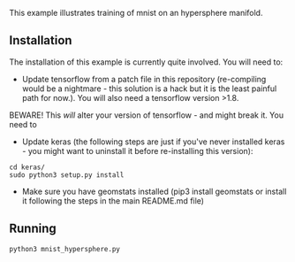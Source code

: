 This example illustrates training of mnist on an hypersphere manifold.

## Installation

The installation of this example is currently quite involved. You will need to:

- Update tensorflow from a patch file in this repository (re-compiling would be a nightmare - this solution is a hack but it is the least painful path for now.). You will also need a tensorflow version >1.8.

BEWARE! This *will* alter your version of tensorflow - and might break it. You need to
- Update keras (the following steps are just if you've never installed keras - you might want to uninstall it before re-installing this version):
```
cd keras/
sudo python3 setup.py install
```
- Make sure you have geomstats installed (pip3 install geomstats or install it following the steps in the main README.md file)

## Running

```
python3 mnist_hypersphere.py
```
